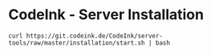 # CodeInk - Server Installation

`curl https://git.codeink.de/CodeInk/server-tools/raw/master/installation/start.sh | bash`
